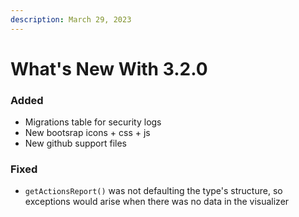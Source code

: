```yaml
---
description: March 29, 2023
---
```


# What's New With 3.2.0

### Added

* Migrations table for security logs
* New bootsrap icons + css + js
* New github support files

### Fixed

* `getActionsReport()` was not defaulting the type's structure, so exceptions would arise when there was no data in the visualizer
